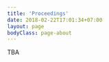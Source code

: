 ```yaml
---
title: 'Proceedings'
date: 2018-02-22T17:01:34+07:00
layout: page
bodyClass: page-about
---
```


TBA
